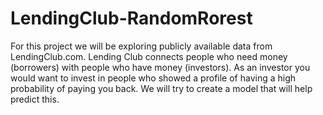 # LendingClub-RandomRorest
For this project we will be exploring publicly available data from LendingClub.com. Lending Club connects people who need money (borrowers) with people who have money (investors). As an investor you would want to invest in people who showed a profile of having a high probability of paying you back. We will try to create a model that will help predict this.
